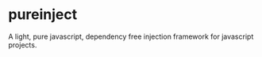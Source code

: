 # pureinject
A light, pure javascript, dependency free injection framework for javascript projects.
